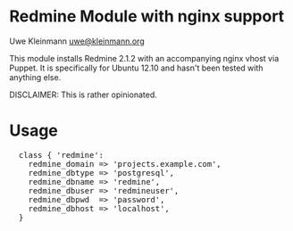 # Redmine Module with nginx support

Uwe Kleinmann <uwe@kleinmann.org>

This module installs Redmine 2.1.2 with an accompanying nginx vhost via Puppet.
It is specifically for Ubuntu 12.10 and hasn't been tested with anything else.

DISCLAIMER: This is rather opinionated.

# Usage
<pre>
  class { 'redmine':
    redmine_domain => 'projects.example.com',
    redmine_dbtype => 'postgresql',
    redmine_dbname => 'redmine',
    redmine_dbuser => 'redmineuser',
    redmine_dbpwd  => 'password',
    redmine_dbhost => 'localhost',
  }
</pre>

